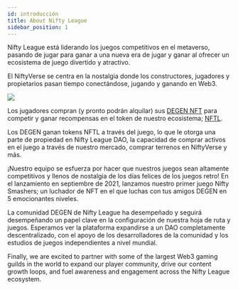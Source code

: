 ```yaml
---
id: introducción
title: About Nifty League
sidebar_position: 1
---
```


Nifty League está liderando los juegos competitivos en el metaverso, pasando de jugar para ganar a una nueva era de jugar y ganar al ofrecer un ecosistema de juego divertido y atractivo.

El NiftyVerse se centra en la nostalgia donde los constructores, jugadores y propietarios pasan tiempo conectándose, jugando y ganando en Web3.

![](/img/story.gif)

Los jugadores compran (y pronto podrán alquilar) sus [DEGEN NFT](https://opensea.io/collection/niftydegen) para competir y ganar recompensas en el token de nuestro ecosistema; [NFTL](https://www.coingecko.com/en/coins/nifty-league).

Los DEGEN ganan tokens NFTL a través del juego, lo que le otorga una parte de propiedad en Nifty League DAO, la capacidad de comprar activos en el juego a través de nuestro mercado, comprar terrenos en NiftyVerse y más.

¡Nuestro equipo se esfuerza por hacer que nuestros juegos sean altamente competitivos y llenos de nostalgia de los días felices de los juegos retro! En el lanzamiento en septiembre de 2021, lanzamos nuestro primer juego Nifty Smashers; un luchador de NFT en el que luchas con tus amigos DEGEN en 5 emocionantes niveles.

La comunidad DEGEN de Nifty League ha desempeñado y seguirá desempeñando un papel clave en la configuración de nuestra hoja de ruta y juegos. Esperamos ver la plataforma expandirse a un DAO completamente descentralizado, con el apoyo de los desarrolladores de la comunidad y los estudios de juegos independientes a nivel mundial.

Finally, we are excited to partner with some of the largest Web3 gaming guilds in the world to expand our player community, drive our content growth loops, and fuel awareness and engagement across the Nifty League ecosystem.
